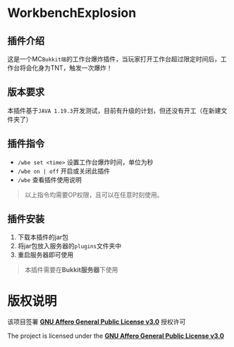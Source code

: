 # WorkbenchExplosion

## 插件介绍

这是一个MC`Bukkit端`的工作台爆炸插件，当玩家打开工作台超过限定时间后，工作台将会化身为TNT，触发一次爆炸！

## 版本要求

本插件基于`JAVA 1.19.3`开发测试，目前有升级的计划，但还没有开工（在新建文件夹了）

## 插件指令

- ``/wbe set <time>`` 设置工作台爆炸时间，单位为秒
- ``/wbe on | off`` 开启或关闭此插件
- ``/wbe`` 查看插件使用说明

> 以上指令均需要OP权限，且可以在任意时刻使用。

## 插件安装

1. 下载本插件的jar包
2. 将jar包放入服务器的`plugins`文件夹中
3. 重启服务器即可使用

> 本插件需要在**Bukkit服务器**下使用

# 版权说明

该项目签署 [**GNU Affero General Public License v3.0**](https://github.com/LQSnow/BlockRacing/blob/main/LICENSE) 授权许可

The project is licensed under the [**GNU Affero General Public License v3.0**](https://github.com/LQSnow/BlockRacing/blob/main/LICENSE)
